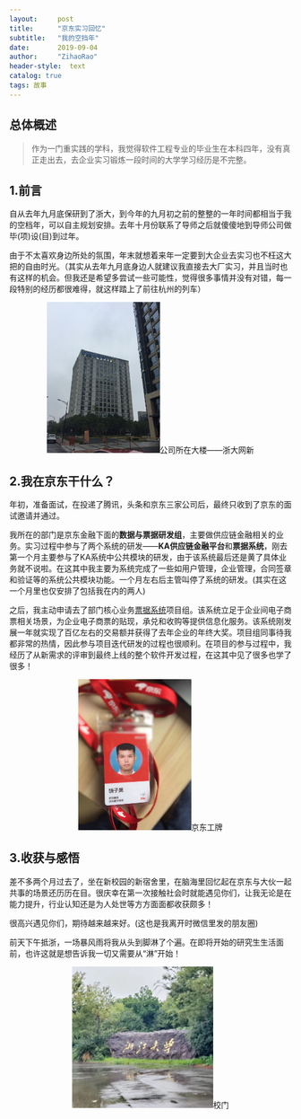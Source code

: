 ```yaml
---
layout:     post
title:      "京东实习回忆"
subtitle:   "我的空挡年"
date:       2019-09-04
author:     "ZihaoRao"
header-style:  text
catalog: true
tags: 故事
---
```






## 总体概述

> 作为一门重实践的学科，我觉得软件工程专业的毕业生在本科四年，没有真正走出去，去企业实习锻炼一段时间的大学学习经历是不完整。



## 1.前言

自从去年九月底保研到了浙大，到今年的九月初之前的整整的一年时间都相当于我的空档年，可以自主规划安排。去年十月份联系了导师之后就傻傻地到导师公司做毕(项)设(目)到过年。

由于不太喜欢身边所处的氛围，年末就想着来年一定要到大企业去实习也不枉这大把的自由时光。（其实从去年九月底身边人就建议我直接去大厂实习，并且当时也有这样的机会。但我还是希望多尝试一些可能性，觉得很多事情并没有对错，每一段特别的经历都很难得，就这样踏上了前往杭州的列车）

<div align="center"><img src="/img/in-post/content/intern-memories/sucsoft.jpg" width="40%"/>公司所在大楼——浙大网新</div>



## 2.我在京东干什么？

年初，准备面试，在投递了腾讯，头条和京东三家公司后，最终只收到了京东的面试邀请并通过。

我所在的部门是京东金融下面的**数据与票据研发组**，主要做供应链金融相关的业务。实习过程中参与了两个系统的研发——**KA供应链金融平台**和**票据系统**，刚去第一个月主要参与了KA系统中公共模块的研发，由于该系统最后还是黄了具体业务就不说啦。在这其中我主要为系统完成了一些如用户管理，企业管理，合同签章和验证等的系统公共模块功能。一个月左右后主管叫停了系统的研发。(其实在这一个月里也仅安排了包括我在内的两人) 

之后，我主动申请去了部门核心业务[票据系统](https://piaoju.jd.com/)项目组。该系统立足于企业间电子商票相关场景，为企业电子商票的贴现，承兑和收购等提供信息化服务。该系统刚发展一年就实现了百亿左右的交易额并获得了去年企业的年终大奖。项目组同事待我都非常的热情，因此参与项目迭代研发的过程也很顺利。在项目的参与过程中，我经历了从新需求的评审到最终上线的整个软件开发过程，在这其中见了很多也学了很多！

<div align="center"><img src="/img/in-post/content/intern-memories/work-card.jpg" width="40%"/>京东工牌</div>



## 3.收获与感悟

差不多两个月过去了，坐在新校园的新宿舍里，在脑海里回忆起在京东与大伙一起共事的场景还历历在目。很庆幸在第一次接触社会时就能遇见你们，让我无论是在能力提升，行业认知还是为人处世等方方面面都收获颇多！

很高兴遇见你们，期待越来越来好。(这也是我离开时微信里发的朋友圈)

前天下午抵浙，一场暴风雨将我从头到脚淋了个遍。在即将开始的研究生生活面前，也许这就是想告诉我一切又需要从“淋”开始！

<div align="center"><img src="/img/in-post/content/intern-memories/zju.jpg" width="50%"/>校门</div>
